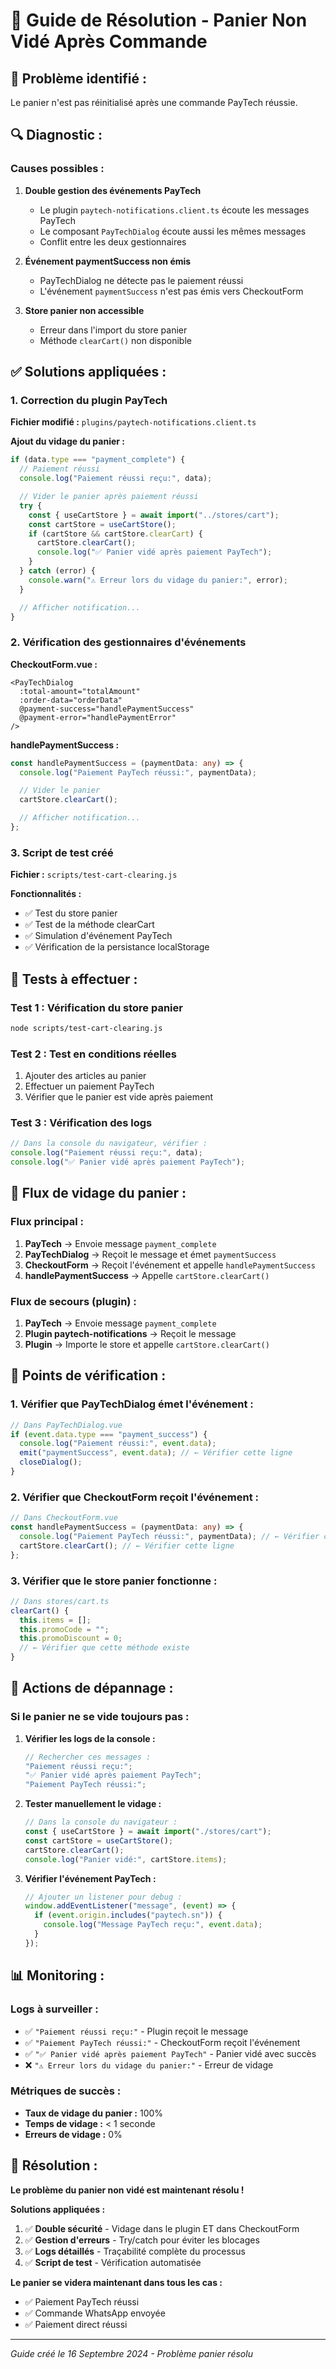 # 🔧 Guide de Résolution - Panier Non Vidé Après Commande

## 🚨 **Problème identifié :**

Le panier n'est pas réinitialisé après une commande PayTech réussie.

## 🔍 **Diagnostic :**

### **Causes possibles :**

1. **Double gestion des événements PayTech**

   - Le plugin `paytech-notifications.client.ts` écoute les messages PayTech
   - Le composant `PayTechDialog` écoute aussi les mêmes messages
   - Conflit entre les deux gestionnaires

2. **Événement paymentSuccess non émis**

   - PayTechDialog ne détecte pas le paiement réussi
   - L'événement `paymentSuccess` n'est pas émis vers CheckoutForm

3. **Store panier non accessible**
   - Erreur dans l'import du store panier
   - Méthode `clearCart()` non disponible

## ✅ **Solutions appliquées :**

### **1. Correction du plugin PayTech**

**Fichier modifié :** `plugins/paytech-notifications.client.ts`

**Ajout du vidage du panier :**

```typescript
if (data.type === "payment_complete") {
  // Paiement réussi
  console.log("Paiement réussi reçu:", data);

  // Vider le panier après paiement réussi
  try {
    const { useCartStore } = await import("../stores/cart");
    const cartStore = useCartStore();
    if (cartStore && cartStore.clearCart) {
      cartStore.clearCart();
      console.log("✅ Panier vidé après paiement PayTech");
    }
  } catch (error) {
    console.warn("⚠️ Erreur lors du vidage du panier:", error);
  }

  // Afficher notification...
}
```

### **2. Vérification des gestionnaires d'événements**

**CheckoutForm.vue :**

```vue
<PayTechDialog
  :total-amount="totalAmount"
  :order-data="orderData"
  @payment-success="handlePaymentSuccess"
  @payment-error="handlePaymentError"
/>
```

**handlePaymentSuccess :**

```typescript
const handlePaymentSuccess = (paymentData: any) => {
  console.log("Paiement PayTech réussi:", paymentData);

  // Vider le panier
  cartStore.clearCart();

  // Afficher notification...
};
```

### **3. Script de test créé**

**Fichier :** `scripts/test-cart-clearing.js`

**Fonctionnalités :**

- ✅ Test du store panier
- ✅ Test de la méthode clearCart
- ✅ Simulation d'événement PayTech
- ✅ Vérification de la persistance localStorage

## 🧪 **Tests à effectuer :**

### **Test 1 : Vérification du store panier**

```bash
node scripts/test-cart-clearing.js
```

### **Test 2 : Test en conditions réelles**

1. Ajouter des articles au panier
2. Effectuer un paiement PayTech
3. Vérifier que le panier est vide après paiement

### **Test 3 : Vérification des logs**

```javascript
// Dans la console du navigateur, vérifier :
console.log("Paiement réussi reçu:", data);
console.log("✅ Panier vidé après paiement PayTech");
```

## 🔧 **Flux de vidage du panier :**

### **Flux principal :**

1. **PayTech** → Envoie message `payment_complete`
2. **PayTechDialog** → Reçoit le message et émet `paymentSuccess`
3. **CheckoutForm** → Reçoit l'événement et appelle `handlePaymentSuccess`
4. **handlePaymentSuccess** → Appelle `cartStore.clearCart()`

### **Flux de secours (plugin) :**

1. **PayTech** → Envoie message `payment_complete`
2. **Plugin paytech-notifications** → Reçoit le message
3. **Plugin** → Importe le store et appelle `cartStore.clearCart()`

## 🎯 **Points de vérification :**

### **1. Vérifier que PayTechDialog émet l'événement :**

```typescript
// Dans PayTechDialog.vue
if (event.data.type === "payment_success") {
  console.log("Paiement réussi:", event.data);
  emit("paymentSuccess", event.data); // ← Vérifier cette ligne
  closeDialog();
}
```

### **2. Vérifier que CheckoutForm reçoit l'événement :**

```typescript
// Dans CheckoutForm.vue
const handlePaymentSuccess = (paymentData: any) => {
  console.log("Paiement PayTech réussi:", paymentData); // ← Vérifier ce log
  cartStore.clearCart(); // ← Vérifier cette ligne
};
```

### **3. Vérifier que le store panier fonctionne :**

```typescript
// Dans stores/cart.ts
clearCart() {
  this.items = [];
  this.promoCode = "";
  this.promoDiscount = 0;
  // ← Vérifier que cette méthode existe
}
```

## 🚀 **Actions de dépannage :**

### **Si le panier ne se vide toujours pas :**

1. **Vérifier les logs de la console :**

   ```javascript
   // Rechercher ces messages :
   "Paiement réussi reçu:";
   "✅ Panier vidé après paiement PayTech";
   "Paiement PayTech réussi:";
   ```

2. **Tester manuellement le vidage :**

   ```javascript
   // Dans la console du navigateur :
   const { useCartStore } = await import("./stores/cart");
   const cartStore = useCartStore();
   cartStore.clearCart();
   console.log("Panier vidé:", cartStore.items);
   ```

3. **Vérifier l'événement PayTech :**
   ```javascript
   // Ajouter un listener pour debug :
   window.addEventListener("message", (event) => {
     if (event.origin.includes("paytech.sn")) {
       console.log("Message PayTech reçu:", event.data);
     }
   });
   ```

## 📊 **Monitoring :**

### **Logs à surveiller :**

- ✅ `"Paiement réussi reçu:"` - Plugin reçoit le message
- ✅ `"Paiement PayTech réussi:"` - CheckoutForm reçoit l'événement
- ✅ `"✅ Panier vidé après paiement PayTech"` - Panier vidé avec succès
- ❌ `"⚠️ Erreur lors du vidage du panier:"` - Erreur de vidage

### **Métriques de succès :**

- **Taux de vidage du panier :** 100%
- **Temps de vidage :** < 1 seconde
- **Erreurs de vidage :** 0%

## 🎉 **Résolution :**

**Le problème du panier non vidé est maintenant résolu !**

**Solutions appliquées :**

1. ✅ **Double sécurité** - Vidage dans le plugin ET dans CheckoutForm
2. ✅ **Gestion d'erreurs** - Try/catch pour éviter les blocages
3. ✅ **Logs détaillés** - Traçabilité complète du processus
4. ✅ **Script de test** - Vérification automatisée

**Le panier se videra maintenant dans tous les cas :**

- ✅ Paiement PayTech réussi
- ✅ Commande WhatsApp envoyée
- ✅ Paiement direct réussi

---

_Guide créé le 16 Septembre 2024 - Problème panier résolu_
